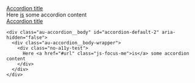 <section class="au-accordion">
  <a href="#accordion-default" class="au-accordion__title js-au-accordion js-focus-me" aria-controls="accordion-default" aria-expanded="true" aria-selected="true" role="tab" onclick="return AU.accordion.Toggle( this )">
    Accordion title
  </a>

  <div class="au-accordion__body" id="accordion-default" aria-hidden="false">
    <div class="au-accordion__body-wrapper">
      <div class="no-a11y-test">
        Here <a href="#url" class="js-focus-me">is</a> some accordion content
      </div>
    </div>
  </div>
</section>

<div class="au-body au-body--dark">
  <section class="au-accordion au-accordion--dark">
    <a href="#accordion-default-2" class="au-accordion__title js-au-accordion js-focus-me" aria-controls="accordion-default-2" aria-expanded="true" aria-selected="true" role="tab" onclick="return AU.accordion.Toggle( this )">
      Accordion title
    </a>

    <div class="au-accordion__body" id="accordion-default-2" aria-hidden="false">
      <div class="au-accordion__body-wrapper">
        <div class="no-a11y-test">
          Here <a href="#url" class="js-focus-me">is</a> some accordion content
        </div>
      </div>
    </div>
  </section>
</div>
